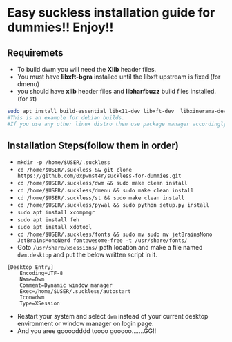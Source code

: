 # Easy suckless installation guide for dummies!! Enjoy!!

## Requiremets
- To build dwm you will need the **Xlib** header files.
- You must have  **libxft-bgra** installed until the libxft upstream is fixed (for dmenu)
- you should have **xlib** header files and **libharfbuzz** build files installed. (for st)

```bash
sudo apt install build-essential libx11-dev libxft-dev  libxinerama-dev libfreetype6-dev libfontconfig1-dev libx11-xcb-dev libxcb-res0-dev libharfbuzz-dev
#This is an example for debian builds.
#If you use any other linux distro then use package manager accordingly.(and if you still don't understand then consider chat-gpt your second father because it will tech you alot.)
```
## Installation Steps(follow them in order)

- `mkdir -p /home/$USER/.suckless`
- `cd /home/$USER/.suckless && git clone https://github.com/0xpwnst4r/suckless-for-dummies.git`
- `cd /home/$USER/.suckless/dwm && sudo make clean install`
- `cd /home/$USER/.suckless/dmenu && sudo make clean install`
- `cd /home/$USER/.suckless/st && sudo make clean install`
- `cd /home/$USER/.suckless/pywal && sudo python setup.py install` 
- `sudo apt install xcompmgr`
- `sudo apt install feh`
- `sudo apt install xdotool`
- `cd /home/$USER/.suckless/fonts && sudo mv sudo mv jetBrainsMono JetBrainsMonoNerd fontawesome-free -t /usr/share/fonts/`
- Goto `/usr/share/xsessions/` path location and make a file named `dwm.desktop` and put the below written script in it.
```
[Desktop Entry]
	Encoding=UTF-8
	Name=Dwm
	Comment=Dynamic window manager
	Exec=/home/$USER/.suckless/autostart
	Icon=dwm
	Type=XSession

```
- Restart your system and select `dwm` instead of your current desktop environment or window manager on login page.
- And you aree goooodddd toooo gooooo.......GG!!

